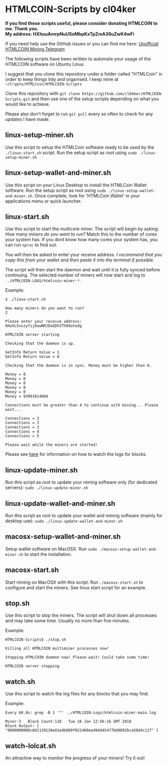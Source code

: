 # HTMLCOIN-Scripts by cl04ker

**If you find these scripts useful, please consider donating HTMLCOIN to me. Thank you.  
My address: HXhuuAmrpNuUSoMbpKxTpZmA36uZwK4wFi**

If you need help use the GitHub issues or you can find me here: [Unofficial HTMLCOIN Mining Telegram](https://t.me/joinchat/GE3Ziw0pCU5lFZvoACOJwg)

The following scripts have been written to automate your usage of the HTMLCOIN software on Ubuntu Linux.

I suggest that you clone this repository under a folder called "HTMLCoin" in order to keep things tidy and organised. I keep mine at ```~/Crypto/HTMLCoin/HTMLCOIN-Scripts```

Clone this repository with ```git clone https://github.com/cl04ker/HTMLCOIN-Scripts.git``` and then use one of the setup scripts depending on what you would like to achieve.

Please also don't forget to run ```git pull``` every so often to check for any updates I have made.

## linux-setup-miner.sh
Use this script to setup the HTMLCoin software ready to be used by the ```./linux-start.sh``` script. Run the setup script as root using ```sudo ./linux-setup-miner.sh```

## linux-setup-wallet-and-miner.sh
Use this script on your Linux Desktop to install the HTMLCoin Wallet software. Run the setup script as root using ```sudo ./linux-setup-wallet-and-miner.sh```. Once complete, look for 'HTMLCoin Wallet' in your applications menu or quick launcher.

## linux-start.sh
Use this script to start the multicore miner. The script will begin by asking: *How many miners do you want to run?* Match this to the number of cores your system has. If you dont know how many cores your system has, you can run ```nproc``` to find out.

You will then be asked to enter your receive address. *I recommend that you copy this from your wallet and then paste it into the terminal if possible.*

The script will then start the daemon and wait until it is fully synced before continuing. The selected number of miners will now start and log to ```../HTMLCOIN-LOGS/htmlcoin-miner-*```.

Example:
~~~
$ ./linux-start.sh

How many miners do you want to run?
2

Please enter your receive address:
HXwSL5xszyYij8awNRJDaGDh3Th89atedg

HTMLCOIN server starting

Checking that the daemon is up.

GetInfo Return Value = 1
GetInfo Return Value = 0

Checking that the daemon is in sync. Money must be higher than 0.

Money = 0
Money = 0
Money = 0
Money = 0
Money = 0
Money = 93901014004

Connections must be greater than 4 to continue with mining... Please wait...

Connections = 3
Connections = 3
Connections = 3
Connections = 4
Connections = 5

Please wait while the miners are started!
~~~

Please see [here](#watch) for information on how to watch the logs for blocks.

## linux-update-miner.sh
Run this script as root to update your mining software only (for dedicated servers): ```sudo ./linux-update-miner.sh```

## linux-update-wallet-and-miner.sh
Run this script as root to update your wallet and mining software (mainly for desktop use): ```sudo ./linux-update-wallet-and-miner.sh```

## macosx-setup-wallet-and-miner.sh

Setup wallet software on MacOSX. Run ```sudo ./macosx-setup-wallet-and-miner.sh``` to start the installation.

## macosx-start.sh

Start mining on MacOSX with this script. Run ```./macosx-start.sh``` to configure and start the miners. See linux start script for an example.

## stop.sh

Use this script to stop the miners. The script will shut down all processes and may take some time. Usually no more than five minutes.

Example:
~~~
HTMLCOIN-Scripts$ ./stop.sh

Killing all HTMLCOIN multiminer processes now!

Stopping HTMLCOIN daemon now! Please wait! Could take some time!

HTMLCOIN server stopping
~~~

## watch.sh <a name="watch"></a>

Use this script to watch the log files for any blocks that you may find.

Example:
~~~
Every 60.0s: grep -B 1 '"' ../HTMLCOIN-Logs/htmlcoin-miner-main.log

Miner-3   Block Count:118   Tue 16 Jan 12:56:16 GMT 2018
Block Output: [   "0000000000c8d1139136e01edb809f022408ea49dd45477b89092bca58ddc127" ]
~~~

## watch-lolcat.sh

An attractive way to monitor the progress of your miners! Try it out!
